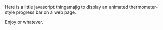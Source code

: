 Here is a little javascript thingamajig to display an animated thermometer-style progress bar on a web page.

Enjoy or whatever.
